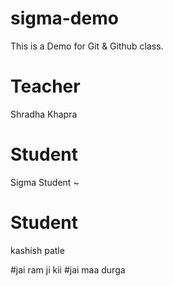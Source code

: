 # sigma-demo
This is a Demo for Git &amp; Github class.

# Teacher 
Shradha Khapra
# Student
Sigma Student ~
 
# Student
kashish patle

#jai ram ji kii
#jai maa durga


